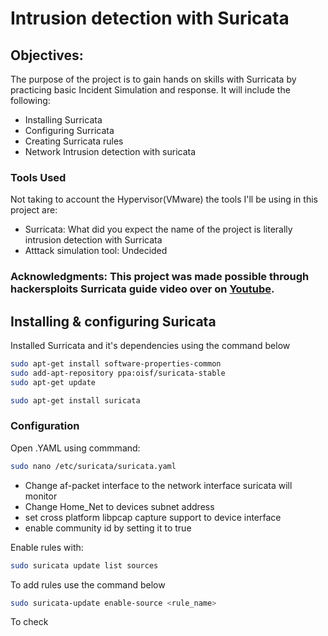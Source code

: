# Intrusion detection with Suricata

## Objectives: 
The purpose of the project is to gain hands on skills with Surricata by practicing basic Incident Simulation and response. It will include the following:
- Installing Surricata
- Configuring Surricata
- Creating Surricata rules
- Network Intrusion detection with suricata

### Tools Used
Not taking to account the Hypervisor(VMware) the tools I'll be using in this project are:
- Surricata: What did you expect the name of the project is literally intrusion detection with Surricata 
- Atttack simulation tool: Undecided

### Acknowledgments: This project was made possible through hackersploits Surricata guide video over on [Youtube](https://www.youtube.com/watch?v=91i7InHVOso&t=464s). 

## Installing & configuring Suricata
Installed Surricata and it's dependencies using the command below

```bash
sudo apt-get install software-properties-common
sudo add-apt-repository ppa:oisf/suricata-stable
sudo apt-get update
```
```bash
sudo apt-get install suricata
```
### Configuration
Open .YAML using commmand:
```bash
sudo nano /etc/suricata/suricata.yaml
```
- Change af-packet interface to the network interface suricata will monitor
- Change Home_Net to devices subnet address
- set cross platform libpcap capture support to device interface 
- enable community id by setting it to true

Enable rules with:
```bash
sudo suricata update list sources
```

To add rules use the command below
```bash
sudo suricata-update enable-source <rule_name>
```
To check
